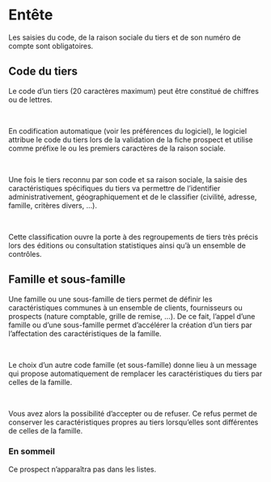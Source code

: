 # Entête

Les saisies du code, de la raison sociale du tiers et de son numéro 
 de compte sont obligatoires.


## Code du tiers


Le code d’un tiers (20 caractères maximum) 
 peut être constitué de chiffres ou de lettres.


 


En codification automatique (voir les préférences du logiciel), le logiciel 
 attribue le code du tiers lors de la validation de la fiche prospect et 
 utilise comme préfixe le ou les premiers caractères de la raison sociale.


 


Une fois le tiers reconnu par son code 
 et sa raison sociale, la saisie 
 des caractéristiques spécifiques du tiers va permettre de l’identifier 
 administrativement, géographiquement et de le classifier (civilité, adresse, 
 famille, critères divers, …).


 


Cette classification ouvre la porte à des regroupements de tiers très 
 précis lors des éditions ou consultation 
 statistiques ainsi qu’à un ensemble de contrôles.


## Famille et sous-famille


Une famille ou une sous-famille de tiers permet de définir les caractéristiques 
 communes à un ensemble de clients, fournisseurs ou prospects (nature comptable, 
 grille de remise, …). De ce fait, l’appel d’une famille ou d’une sous-famille 
 permet d’accélérer la création d’un tiers par l’affectation des caractéristiques 
 de la famille.


 


Le choix d’un autre code famille (et sous-famille) donne lieu à un message 
 qui propose automatiquement de remplacer les caractéristiques du tiers 
 par celles de la famille. 


 


Vous avez alors la possibilité d’accepter ou de refuser. Ce refus permet 
 de conserver les caractéristiques propres au tiers lorsqu’elles sont différentes 
 de celles de la famille.


### En sommeil


Ce prospect n’apparaîtra pas dans les listes.


 


